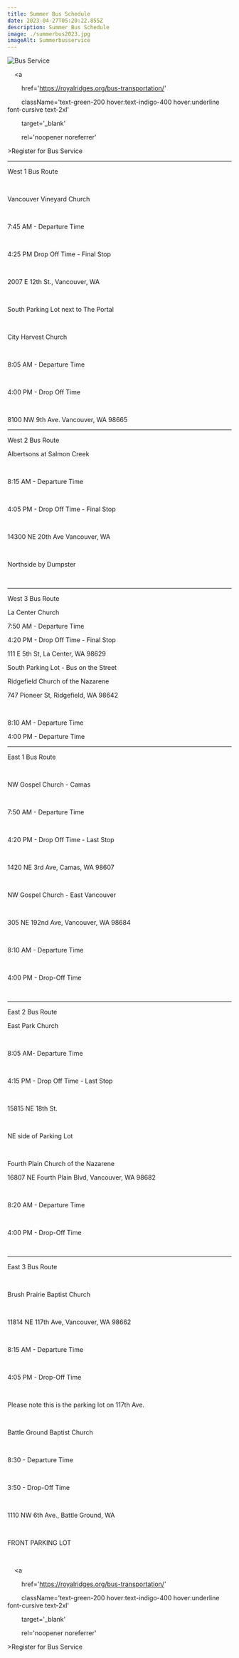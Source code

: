 ```yaml
---
title: Summer Bus Schedule
date: 2023-04-27T05:20:22.855Z
description: Summer Bus Schedule
image: ./summerbus2023.jpg
imageAlt: Summerbusservice
---
```

![Bus Service](summerbus2023.jpg "Bus Service")

<div className='text-center mt-4'>

    <a 

        href='https://royalridges.org/bus-transportation/'

        className='text-green-200 hover:text-indigo-400 hover:underline font-cursive text-2xl'

        target='_blank' 

        rel='noopener noreferrer'

\>Register for Bus Service</a>

</div>

<hr />



<div className="Text-center">

<p>West 1 Bus Route</p>



 <p>Vancouver Vineyard Church</p>

 <p>7:45 AM - Departure Time</p>

 <p>4:25 PM Drop Off Time - Final Stop</p>

 <p>2007 E 12th St., Vancouver, WA</p>

 <p>South Parking Lot next to The Portal</p>

 <p>City Harvest Church</p>

 <p>8:05 AM - Departure Time</p>

 <p>4:00 PM - Drop Off Time</p>

 <p>8100 NW 9th Ave. Vancouver, WA 98665</p>

</div>

<hr />

<div className="Text-center">

<p>West 2 Bus Route</p>



<p>Albertsons at Salmon Creek</p>  

<p>8:15 AM - Departure Time</p> 

<p>4:05 PM - Drop Off Time - Final Stop</p> 

<p>14300 NE 20th Ave Vancouver, WA</p>  

<p>Northside by Dumpster</p>  

</div>

<hr />

<div className="Text-center">

<p>West 3 Bus Route</p>



<p>La Center Church</p>

<p>7:50 AM - Departure Time</p>

<p>4:20 PM - Drop Off Time - Final Stop</p>

<p>111 E 5th St, La Center, WA 98629</p>

<p>South Parking Lot - Bus on the Street</p>

<p>Ridgefield Church of the Nazarene</p>

<p>747 Pioneer St, Ridgefield, WA 98642</p> 

<p>8:10 AM - Departure Time</p>

<p>4:00 PM - Departure Time</p>

</div>

<hr />

<div className="Text-center">

<p>East 1 Bus Route</p> 



<p>NW Gospel Church - Camas</p> 

<p>7:50 AM - Departure Time</p> 

<p>4:20 PM - Drop Off Time - Last Stop</p> 

<p>1420 NE 3rd Ave, Camas, WA 98607</p> 

<p>NW Gospel Church - East Vancouver</p> 

<p>305 NE 192nd Ave, Vancouver, WA 98684</p> 

<p>8:10 AM - Departure Time</p> 

<p>4:00 PM - Drop-Off Time</p> 

</div>

<hr />

<div className="Text-center">

<p>East 2 Bus Route</p>



<p>East Park Church</p> 

<p>8:05 AM- Departure Time</p> 

<p>4:15 PM - Drop Off Time - Last Stop</p> 

<p>15815 NE 18th St.</p> 

<p>NE side of Parking Lot</p> 

<p>Fourth Plain Church of the Nazarene</p>

<p>16807 NE Fourth Plain Blvd, Vancouver, WA 98682</p> 

<p>8:20 AM - Departure Time</p>  

<p>4:00 PM - Drop-Off Time</p>       

</div>

<hr />

<div className="Text-center">

<p>East 3 Bus Route</p> 



<p>Brush Prairie Baptist Church</p> 

<p>11814 NE 117th Ave, Vancouver, WA 98662</p>  

<p>8:15 AM - Departure Time</p> 

<p>4:05 PM - Drop-Off Time</p> 

<p>Please note this is the parking lot on 117th Ave.</p> 

<p>Battle Ground Baptist Church</p> 

<p>8:30 - Departure Time</p> 

<p>3:50 - Drop-Off Time</p> 

<p>1110 NW 6th Ave., Battle Ground, WA</p> 

<p>FRONT PARKING LOT</p> 

</div>

<div className='text-center mt-4'>

    <a 

        href='https://royalridges.org/bus-transportation/'

        className='text-green-200 hover:text-indigo-400 hover:underline font-cursive text-2xl'

        target='_blank' 

        rel='noopener noreferrer'

\>Register for Bus Service</a>

</div>